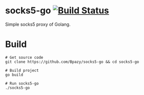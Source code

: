 # socks5-go [![Build Status](https://travis-ci.com/Bpazy/socks5-go.svg?branch=master)](https://travis-ci.com/Bpazy/socks5-go)
Simple socks5 proxy of Golang.

# Build
```
# Get source code
git clone https://github.com/Bpazy/socks5-go && cd socks5-go

# Build project
go build

# Run socks5-go
./socks5-go
```
